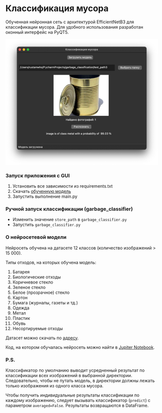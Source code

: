 # Классификация мусора
Обученная нейронная сеть с архитектурой EfficientNetB3 для классификации мусора.
Для удобного использования разработан оконный интерфейс на PyQT5.

![Main window](gui/example/main_window.jpeg)


### Запуск приложения с GUI
1) Установить все зависимости из requirements.txt
2) Скачать [обученную модель](https://drive.google.com/drive/folders/1AfE7QOMO0LtdiDtxtFXy0MFiye77cQ82?usp=sharing)
3) Запустить выполнение main.py

### Ручной запуск классификации (garbage_classifier)
- Изменить значение ```store_path``` в ```garbage_classifier.py ```
- Запустить ```garbage_classifier.py ```

### О нейросетевой модели
Нейросеть обучена на датасете 12 классов (количество изображений > 15 000).

Типы отходов, на которых обучена модель:
1) Батарея 
2) Биологические отходы 
3) Коричневое стекло
4) Зеленое стекло
5) Белое (прозрачное) стекло
6) Картон
7) Бумага (журналы, газеты и тд.)
8) Одежда
9) Метал
10) Пластик
11) Обувь
12) Несортируемые отходы


Датасет можно скачать по [адресу](https://drive.google.com/drive/folders/1cSlr6E8QnaULB8bSfTR5obpTkWWODafr?usp=sharing).

Код, на котором обучалась нейросеть можно найти в [Jupiter Notebook](jupiter_notebooks/efficientnetb3_garbage_classifier.ipynb).

### P.S.
Классификатор по умолчанию выводит усредненный результат по классификации всех изображений в выбранной директории.
Следовательно, чтобы не путать модель, в директории должны лежать только изображения из одного класса мусора.

Чтобы получить индивидуальные результаты классификации по каждому изображению, следует вызывать классификатор (```predict```) с параметром ```averaged=False```.
Результаты возвращаются в DataFrame.